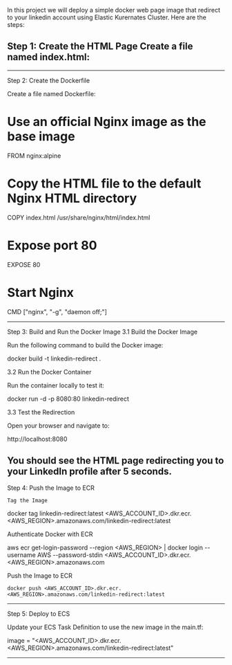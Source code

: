 In this project we will deploy a simple docker web page image that redirect to your linkedin account using Elastic Kurernates Cluster. Here are the steps:

Step 1: Create the HTML Page
Create a file named index.html:
--------------------------------------------------

---------------------------------------------------------------------------------
Step 2: Create the Dockerfile

Create a file named Dockerfile:

# Use an official Nginx image as the base image
FROM nginx:alpine

# Copy the HTML file to the default Nginx HTML directory
COPY index.html /usr/share/nginx/html/index.html

# Expose port 80
EXPOSE 80

# Start Nginx
CMD ["nginx", "-g", "daemon off;"]

---------------------------------------------------------------------------------------------
Step 3: Build and Run the Docker Image
3.1 Build the Docker Image

Run the following command to build the Docker image:

docker build -t linkedin-redirect .

3.2 Run the Docker Container

Run the container locally to test it:

docker run -d -p 8080:80 linkedin-redirect

3.3 Test the Redirection

Open your browser and navigate to:

http://localhost:8080

You should see the HTML page redirecting you to your LinkedIn profile after 5 seconds.
-------------------------------------------------------------------------------------------
Step 4: Push the Image to ECR

    Tag the Image

docker tag linkedin-redirect:latest <AWS_ACCOUNT_ID>.dkr.ecr.<AWS_REGION>.amazonaws.com/linkedin-redirect:latest

Authenticate Docker with ECR

aws ecr get-login-password --region <AWS_REGION> | docker login --username AWS --password-stdin <AWS_ACCOUNT_ID>.dkr.ecr.<AWS_REGION>.amazonaws.com

Push the Image to ECR

    docker push <AWS_ACCOUNT_ID>.dkr.ecr.<AWS_REGION>.amazonaws.com/linkedin-redirect:latest

------------------------------------------------------

Step 5: Deploy to ECS

Update your ECS Task Definition to use the new image in the main.tf:

image = "<AWS_ACCOUNT_ID>.dkr.ecr.<AWS_REGION>.amazonaws.com/linkedin-redirect:latest"

-----------------------------------------------------------------------------------------------------------------------------

